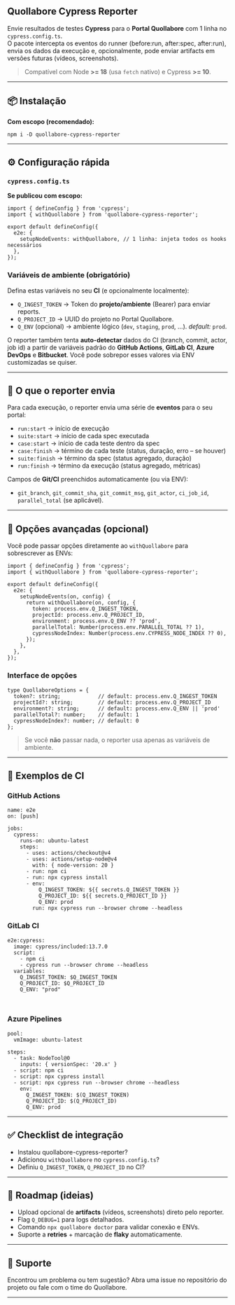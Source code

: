 ## Quollabore Cypress Reporter

Envie resultados de testes **Cypress** para o **Portal Quollabore** com 1 linha no `cypress.config.ts`.  
O pacote intercepta os eventos do runner (before:run, after:spec, after:run), envia os dados da execução e, opcionalmente, pode enviar artifacts em versões futuras (vídeos, screenshots).

> Compatível com Node **\>= 18** (usa `fetch` nativo) e Cypress **\>= 10**.

---

## 📦 Instalação

**Com escopo (recomendado):**

``` 
npm i -D quollabore-cypress-reporter 
```
---

## ⚙️ Configuração rápida

### `cypress.config.ts`

**Se publicou com escopo:**

```
import { defineConfig } from 'cypress';
import { withQuollabore } from 'quollabore-cypress-reporter';

export default defineConfig({
  e2e: {
    setupNodeEvents: withQuollabore, // 1 linha: injeta todos os hooks necessários
  },
});
```

### Variáveis de ambiente (obrigatório)

Defina estas variáveis no seu **CI** (e opcionalmente localmente):

*   `Q_INGEST_TOKEN` → Token do **projeto/ambiente** (Bearer) para enviar reports.
*   `Q_PROJECT_ID` → UUID do projeto no Portal Quollabore.
*   `Q_ENV` (opcional) → ambiente lógico (`dev`, `staging`, `prod`, …). _default:_ `prod`.

O reporter também tenta **auto-detectar** dados do CI (branch, commit, actor, job id) a partir de variáveis padrão do **GitHub Actions**, **GitLab CI**, **Azure DevOps** e **Bitbucket**. Você pode sobrepor esses valores via ENV customizadas se quiser.

---

## 🧪 O que o reporter envia

Para cada execução, o reporter envia uma série de **eventos** para o seu portal:

*   `run:start` → início de execução
*   `suite:start` → início de cada spec executada
*   `case:start` → início de cada teste dentro da spec
*   `case:finish` → término de cada teste (status, duração, erro – se houver)
*   `suite:finish` → término da spec (status agregado, duração)
*   `run:finish` → término da execução (status agregado, métricas)

Campos de **Git/CI** preenchidos automaticamente (ou via ENV):

*   `git_branch`, `git_commit_sha`, `git_commit_msg`, `git_actor`, `ci_job_id`, `parallel_total` (se aplicável).

---

## 🧰 Opções avançadas (opcional)

Você pode passar opções diretamente ao `withQuollabore` para sobrescrever as ENVs:

```
import { defineConfig } from 'cypress';
import { withQuollabore } from 'quollabore-cypress-reporter';

export default defineConfig({
  e2e: {
    setupNodeEvents(on, config) {
      return withQuollabore(on, config, {
        token: process.env.Q_INGEST_TOKEN,
        projectId: process.env.Q_PROJECT_ID,
        environment: process.env.Q_ENV ?? 'prod',
        parallelTotal: Number(process.env.PARALLEL_TOTAL ?? 1),
        cypressNodeIndex: Number(process.env.CYPRESS_NODE_INDEX ?? 0),
      });
    },
  },
});

```

### Interface de opções
```
type QuollaboreOptions = {
  token?: string;            // default: process.env.Q_INGEST_TOKEN
  projectId?: string;        // default: process.env.Q_PROJECT_ID
  environment?: string;      // default: process.env.Q_ENV || 'prod'
  parallelTotal?: number;    // default: 1
  cypressNodeIndex?: number; // default: 0
};

```

> Se você **não** passar nada, o reporter usa apenas as variáveis de ambiente.

---

## 🧭 Exemplos de CI

### GitHub Actions
```
name: e2e
on: [push]

jobs:
  cypress:
    runs-on: ubuntu-latest
    steps:
      - uses: actions/checkout@v4
      - uses: actions/setup-node@v4
        with: { node-version: 20 }
      - run: npm ci
      - run: npx cypress install
      - env:
          Q_INGEST_TOKEN: ${{ secrets.Q_INGEST_TOKEN }}
          Q_PROJECT_ID: ${{ secrets.Q_PROJECT_ID }}
          Q_ENV: prod
        run: npx cypress run --browser chrome --headless

```

### GitLab CI
```
e2e:cypress:
  image: cypress/included:13.7.0
  script:
    - npm ci
    - cypress run --browser chrome --headless
  variables:
    Q_INGEST_TOKEN: $Q_INGEST_TOKEN
    Q_PROJECT_ID: $Q_PROJECT_ID
    Q_ENV: "prod"

 
```

### Azure Pipelines
```
pool:
  vmImage: ubuntu-latest

steps:
  - task: NodeTool@0
    inputs: { versionSpec: '20.x' }
  - script: npm ci
  - script: npx cypress install
  - script: npx cypress run --browser chrome --headless
    env:
      Q_INGEST_TOKEN: $(Q_INGEST_TOKEN)
      Q_PROJECT_ID: $(Q_PROJECT_ID)
      Q_ENV: prod

```

---

## ✅ Checklist de integração

*   Instalou quollabore-cypress-reporter?
*   Adicionou `withQuollabore` no `cypress.config.ts`?
*   Definiu `Q_INGEST_TOKEN`, `Q_PROJECT_ID` no CI?

---

## 🔄 Roadmap (ideias)

*   Upload opcional de **artifacts** (vídeos, screenshots) direto pelo reporter.
*   Flag `Q_DEBUG=1` para logs detalhados.
*   Comando `npx quollabore doctor` para validar conexão e ENVs.
*   Suporte a **retries** + marcação de **flaky** automaticamente.

---

## 🙋 Suporte

Encontrou um problema ou tem sugestão? Abra uma issue no repositório do projeto ou fale com o time do Quollabore.

---

